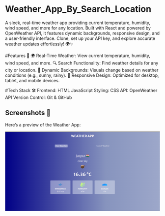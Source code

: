 # Weather_App_By_Search_Location
A sleek, real-time weather app providing current temperature, humidity, wind speed, and more for any location. Built with React and powered by OpenWeather API, it features dynamic backgrounds, responsive design, and a user-friendly interface. Clone, set up your API key, and explore accurate weather updates effortlessly! 🌍✨

#Features 🌟
🌍 Real-Time Weather: View current temperature, humidity, wind speed, and more.
🔍 Search Functionality: Find weather details for any city or location.
🌈 Dynamic Backgrounds: Visuals change based on weather conditions (e.g., sunny, rainy).
📱 Responsive Design: Optimized for desktop, tablet, and mobile devices.


#Tech Stack 🛠️
Frontend: HTML JavaScript
Styling: CSS
API: OpenWeather API
Version Control: Git & GitHub

## Screenshots 📸  
Here’s a preview of the Weather App:  

![Weather App Screenshot](weatherAppProject/SS/img2.png)  
